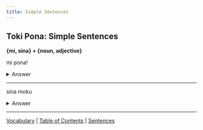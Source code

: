 ```yaml
---
title: Simple Sentences
---
```


## Toki Pona: Simple Sentences

**{mi, sina} + {noun, adjective}**  

mi pona!
<details>
<summary>Answer</summary>
I'm good!  
</details>

---

sina moku 
<details>
<summary>Answer</summary>
You eat  
</details>

---

[Vocabulary](01Vocabulary.md) | [Table of Contents](toc.md) | [Sentences](03Sentences.md)